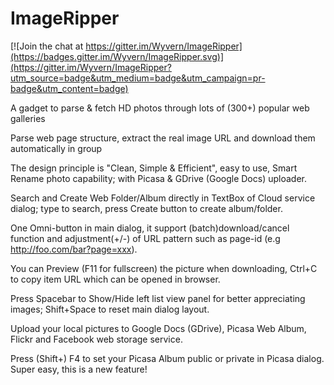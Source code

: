 ImageRipper
===========

[![Join the chat at https://gitter.im/Wyvern/ImageRipper](https://badges.gitter.im/Wyvern/ImageRipper.svg)](https://gitter.im/Wyvern/ImageRipper?utm_source=badge&utm_medium=badge&utm_campaign=pr-badge&utm_content=badge)

A gadget to parse &amp; fetch HD photos through lots of (300+) popular web galleries


Parse web page structure, extract the real image URL and download them automatically in group

The design principle is "Clean, Simple & Efficient", easy to use, Smart Rename photo capability; with Picasa & GDrive (Google Docs) uploader.

Search and Create Web Folder/Album directly in TextBox of Cloud service dialog; type to search, press Create button to create album/folder.

One Omni-button in main dialog, it support (batch)download/cancel function and adjustment(+/-) of URL pattern such as page-id (e.g http://foo.com/bar?page=xxx).

You can Preview (F11 for fullscreen) the picture when downloading, Ctrl+C to copy item URL which can be opened in browser.

Press Spacebar to Show/Hide left list view panel for better appreciating images; Shift+Space to reset main dialog layout.

Upload your local pictures to Google Docs (GDrive), Picasa Web Album, Flickr and Facebook web storage service.

Press (Shift+) F4 to set your Picasa Album public or private in Picasa dialog. Super easy, this is a new feature!
